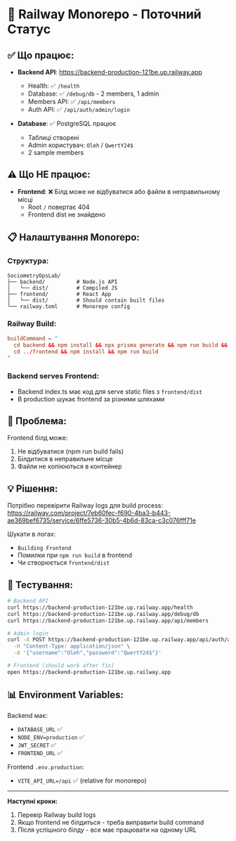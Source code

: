 # 🎯 Railway Monorepo - Поточний Статус

## ✅ Що працює:

- **Backend API**: https://backend-production-121be.up.railway.app
  - Health: ✅ `/health`
  - Database: ✅ `/debug/db` - 2 members, 1 admin
  - Members API: ✅ `/api/members`
  - Auth API: ✅ `/api/auth/admin/login`

- **Database**: ✅ PostgreSQL працює
  - Таблиці створені
  - Admin користувач: `Oleh` / `QwertY24$`
  - 2 sample members

## ⚠️ Що НЕ працює:

- **Frontend**: ❌ Білд може не відбуватися або файли в неправильному місці
  - Root `/` повертає 404
  - Frontend dist не знайдено

## 📋 Налаштування Monorepo:

### Структура:
```
SociometryOpsLab/
├── backend/          # Node.js API
│   └── dist/         # Compiled JS
├── frontend/         # React App
│   └── dist/         # Should contain built files
└── railway.toml      # Monorepo config
```

### Railway Build:
```toml
buildCommand = "
  cd backend && npm install && npx prisma generate && npm run build &&
  cd ../frontend && npm install && npm run build
"
```

### Backend serves Frontend:
- Backend index.ts має код для serve static files з `frontend/dist`
- В production шукає frontend за різними шляхами

## 🔧 Проблема:

Frontend білд може:
1. Не відбуватися (npm run build fails)
2. Білдитися в неправильне місце
3. Файли не копіюються в контейнер

## 💡 Рішення:

Потрібно перевірити Railway logs для build process:
https://railway.com/project/7eb60fec-f690-4ba3-b443-ae369bef6735/service/6ffe5736-30b5-4b6d-83ca-c3c076fff71e

Шукати в логах:
- `Building Frontend`
- Помилки при `npm run build` в frontend
- Чи створюється `frontend/dist`

## 🧪 Тестування:

```bash
# Backend API
curl https://backend-production-121be.up.railway.app/health
curl https://backend-production-121be.up.railway.app/debug/db
curl https://backend-production-121be.up.railway.app/api/members

# Admin login
curl -X POST https://backend-production-121be.up.railway.app/api/auth/admin/login \
  -H "Content-Type: application/json" \
  -d '{"username":"Oleh","password":"QwertY24$"}'

# Frontend (should work after fix)
open https://backend-production-121be.up.railway.app
```

## 📊 Environment Variables:

Backend має:
- `DATABASE_URL` ✅
- `NODE_ENV=production` ✅
- `JWT_SECRET` ✅
- `FRONTEND_URL` ✅

Frontend `.env.production`:
- `VITE_API_URL=/api` ✅ (relative for monorepo)

---

**Наступні кроки:**
1. Перевір Railway build logs
2. Якщо frontend не білдиться - треба виправити build command
3. Після успішного білду - все має працювати на одному URL
